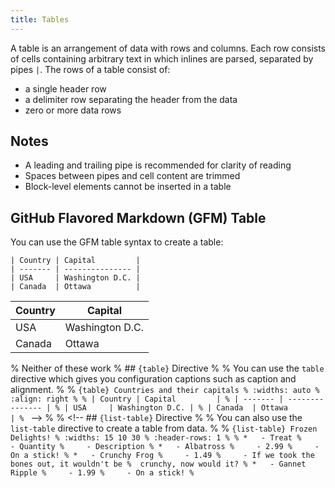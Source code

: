 ```yaml
---
title: Tables
---
```


A table is an arrangement of data with rows and columns. Each row consists of cells containing arbitrary text in which inlines are parsed, separated by pipes `|`. The rows of a table consist of:

* a single header row
* a delimiter row separating the header from the data
* zero or more data rows

## Notes

* A leading and trailing pipe is recommended for clarity of reading
* Spaces between pipes and cell content are trimmed
* Block-level elements cannot be inserted in a table

## GitHub Flavored Markdown (GFM) Table

You can use the GFM table syntax to create a table:

```
| Country | Capital         |
| ------- | --------------- |
| USA     | Washington D.C. |
| Canada  | Ottawa          |
```

| Country | Capital         |
| ------- | --------------- |
| USA     | Washington D.C. |
| Canada  | Ottawa          |

% Neither of these work
% ## `{table}` Directive
%
% You can use the `table` directive which gives you configuration captions such as caption and alignment.
%
% ```{table} Countries and their capitals
% :widths: auto
% :align: right
%
% | Country | Capital         |
% | ------- | --------------- |
% | USA     | Washington D.C. |
% | Canada  | Ottawa          |
% ``` -->
%
% <!-- ## `{list-table}` Directive
%
% You can also use the `list-table` directive to create a table from data.
%
% ```{list-table} Frozen Delights!
% :widths: 15 10 30
% :header-rows: 1
%
% *   - Treat
%     - Quantity
%     - Description
% *   - Albatross
%     - 2.99
%     - On a stick!
% *   - Crunchy Frog
%     - 1.49
%     - If we took the bones out, it wouldn't be
%  crunchy, now would it?
% *   - Gannet Ripple
%     - 1.99
%     - On a stick!
% ```
